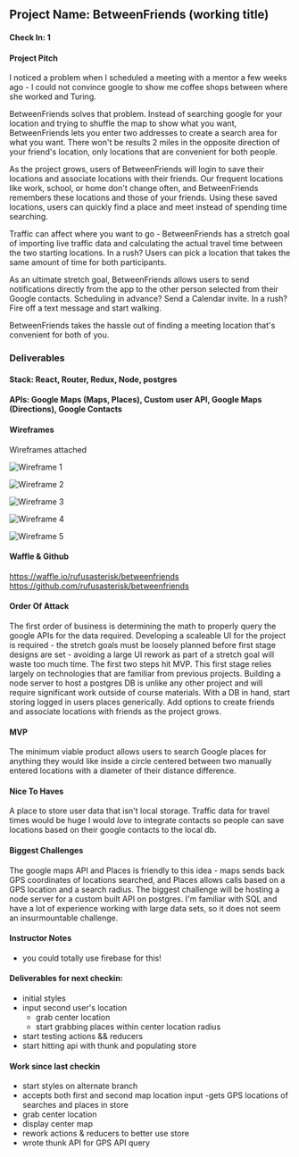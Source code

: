 ## Project Name: BetweenFriends (working title)

#### Check In: 1

#### Project Pitch
  I noticed a problem when I scheduled a meeting with a mentor a few weeks ago - I could not convince google to show me coffee shops between where she worked and Turing.
  
  BetweenFriends solves that problem. Instead of searching google for your location and trying to shuffle the map to show what you want, BetweenFriends lets you enter two addresses to create a search area for what you want. There won't be results 2 miles in the opposite direction of your friend's location, only locations that are convenient for both people.
  
  As the project grows, users of BetweenFriends will login to save their locations and associate locations with their friends. Our frequent locations like work, school, or home don't change often, and BetweenFriends remembers these locations and those of your friends. Using these saved locations, users can quickly find a place and meet instead of spending time searching.
  
  Traffic can affect where you want to go - BetweenFriends has a stretch goal of importing live traffic data and calculating the actual travel time between the two starting locations. In a rush? Users can pick a location that takes the same amount of time for both participants.
  
  As an ultimate stretch goal, BetweenFriends allows users to send notifications directly from the app to the other person selected from their Google contacts. Scheduling in advance? Send a Calendar invite. In a rush? Fire off a text message and start walking.
  
  BetweenFriends takes the hassle out of finding a meeting location that's convenient for both of you.
  
  
### Deliverables

#### Stack: React, Router, Redux, Node, postgres

#### APIs: Google Maps (Maps, Places), Custom user API, Google Maps (Directions), Google Contacts

#### Wireframes 
  Wireframes attached
  
![Wireframe 1](https://github.com/rufusasterisk/front-end-submissions-public/blob/rufusasterisk-person-project-pitch/1706/mod-3/personal-project/rufus_welsh/wireframe-1.jpg?raw=true "Wireframe-1")

![Wireframe 2](https://github.com/rufusasterisk/front-end-submissions-public/blob/rufusasterisk-person-project-pitch/1706/mod-3/personal-project/rufus_welsh/wireframe-2.jpg?raw=true "Wireframe-2")

![Wireframe 3](https://github.com/rufusasterisk/front-end-submissions-public/blob/rufusasterisk-person-project-pitch/1706/mod-3/personal-project/rufus_welsh/wireframe-3.jpg?raw=true "Wireframe-3")

![Wireframe 4](https://github.com/rufusasterisk/front-end-submissions-public/blob/rufusasterisk-person-project-pitch/1706/mod-3/personal-project/rufus_welsh/wireframe-4.jpg?raw=true "Wireframe-4")

![Wireframe 5](https://github.com/rufusasterisk/front-end-submissions-public/blob/rufusasterisk-person-project-pitch/1706/mod-3/personal-project/rufus_welsh/wireframe-5.jpg?raw=true "Wireframe-5")

#### Waffle & Github
https://waffle.io/rufusasterisk/betweenfriends
https://github.com/rufusasterisk/betweenfriends

#### Order Of Attack
  The first order of business is determining the math to properly query the google APIs for the data required.
  Developing a scaleable UI for the project is required - the stretch goals must be loosely planned before first stage designs are set - avoiding a large UI rework as part of a stretch goal will waste too much time.
  The first two steps hit MVP. This first stage relies largely on technologies that are familiar from previous projects. Building a node server to host a postgres DB is unlike any other project and will require significant work outside of course materials.
  With a DB in hand, start storing logged in users places generically. Add options to create friends and associate locations with friends as the project grows.
  
#### MVP
  The minimum viable product allows users to search Google places for anything they would like inside a circle centered between two manually entered locations with a diameter of their distance difference.

#### Nice To Haves
  A place to store user data that isn't local storage.
  Traffic data for travel times would be huge
  I would _love_ to integrate contacts so people can save locations based on their google contacts to the local db.

#### Biggest Challenges
  The google maps API and Places is friendly to this idea - maps sends back GPS coordinates of locations searched, and Places allows calls based on a GPS location and a search radius.
  The biggest challenge will be hosting a node server for a custom built API on postgres. I'm familiar with SQL and have a lot of experience working with large data sets, so it does not seem an insurmountable challenge.

#### Instructor Notes

- you could totally use firebase for this! 

#### Deliverables for next checkin:

- initial styles 
- input second user's location 
    - grab center location
    - start grabbing places within center location radius 
- start testing actions && reducers 
- start hitting api with thunk and populating store 


#### Work since last checkin

- start styles on alternate branch
- accepts both first and second map location input
  -gets GPS locations of searches and places in store
- grab center location
- display center map
- rework actions & reducers to better use store
- wrote thunk API for GPS API query
